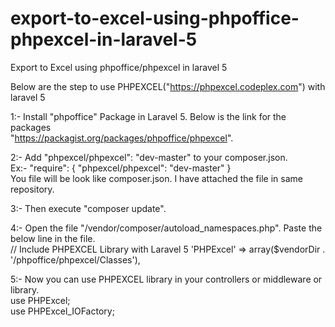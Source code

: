 # export-to-excel-using-phpoffice-phpexcel-in-laravel-5
Export to Excel using phpoffice/phpexcel in laravel 5

Below are the step to use PHPEXCEL("https://phpexcel.codeplex.com") with laravel 5

1:- Install "phpoffice" Package in Laravel 5. Below is the link for the packages <br /> "https://packagist.org/packages/phpoffice/phpexcel".

2:-  Add "phpexcel/phpexcel": "dev-master" to your composer.json. <br />
    Ex:- "require": { "phpexcel/phpexcel": "dev-master" } <br />
    You file will be look like composer.json. I have attached the file in same repository.

3:- Then execute "composer update".

4:- Open the file "/vendor/composer/autoload_namespaces.php". Paste the below line in the file. <br />
        // Include PHPEXCEL Library with Laravel 5
    'PHPExcel' => array($vendorDir . '/phpoffice/phpexcel/Classes'),

5:- Now you can use PHPEXCEL library in your controllers or middleware or library.<br />
    use PHPExcel; <br />
    use PHPExcel_IOFactory; <br />
    
